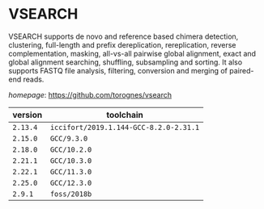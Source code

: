 # VSEARCH

VSEARCH supports de novo and reference based chimera detection,  clustering, full-length and prefix dereplication, rereplication,  reverse complementation, masking, all-vs-all pairwise global alignment,  exact and global alignment searching, shuffling, subsampling and sorting.  It also supports FASTQ file analysis, filtering,  conversion and merging of paired-end reads.

*homepage*: <https://github.com/torognes/vsearch>

version | toolchain
--------|----------
``2.13.4`` | ``iccifort/2019.1.144-GCC-8.2.0-2.31.1``
``2.15.0`` | ``GCC/9.3.0``
``2.18.0`` | ``GCC/10.2.0``
``2.21.1`` | ``GCC/10.3.0``
``2.22.1`` | ``GCC/11.3.0``
``2.25.0`` | ``GCC/12.3.0``
``2.9.1`` | ``foss/2018b``
